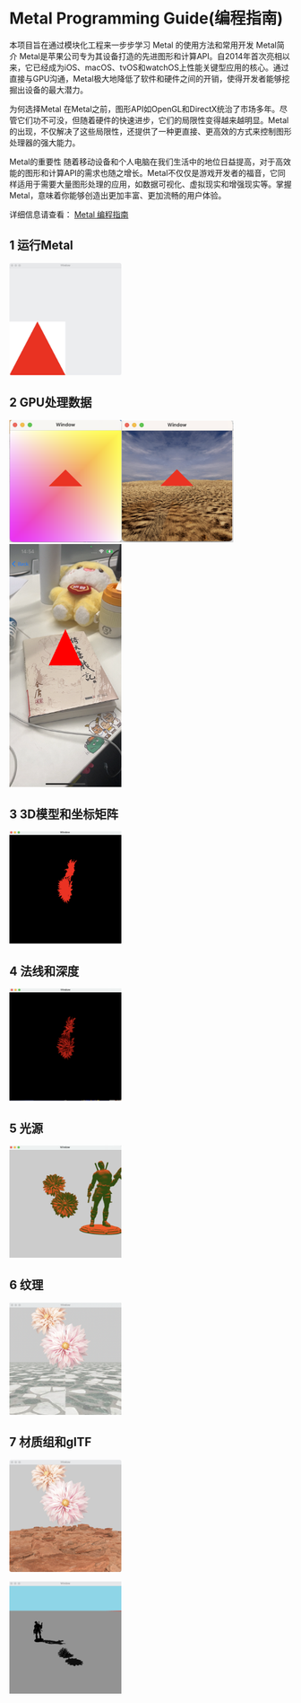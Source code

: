 # Metal Programming Guide(编程指南) 

本项目旨在通过模块化工程来一步步学习 Metal 的使用方法和常用开发
Metal简介
Metal是苹果公司专为其设备打造的先进图形和计算API。自2014年首次亮相以来，它已经成为iOS、macOS、tvOS和watchOS上性能关键型应用的核心。通过直接与GPU沟通，Metal极大地降低了软件和硬件之间的开销，使得开发者能够挖掘出设备的最大潜力。

为何选择Metal
在Metal之前，图形API如OpenGL和DirectX统治了市场多年。尽管它们功不可没，但随着硬件的快速进步，它们的局限性变得越来越明显。Metal的出现，不仅解决了这些局限性，还提供了一种更直接、更高效的方式来控制图形处理器的强大能力。

Metal的重要性
随着移动设备和个人电脑在我们生活中的地位日益提高，对于高效能的图形和计算API的需求也随之增长。Metal不仅仅是游戏开发者的福音，它同样适用于需要大量图形处理的应用，如数据可视化、虚拟现实和增强现实等。掌握Metal，意味着你能够创造出更加丰富、更加流畅的用户体验。

详细信息请查看：
[Metal 编程指南](https://blog.csdn.net/weixin_40085372/article/details/125597848)


## 1 运行Metal
<p>
<img src="https://github.com/Allen0828/Metal/blob/main/images/metal-1.png" width="200" height="200"/>
</p>
 
## 2 GPU处理数据
<p>
<view><img src="https://github.com/Allen0828/Metal/blob/main/images/metal-2-1.png" width="200"></img><img
src="https://github.com/Allen0828/Metal/blob/main/images/metal-2-2.png" width="200"></img> <img
src="https://github.com/Allen0828/Metal/blob/main/images/metal-2-3.png" width="200"></img>
</view>
</p>

## 3 3D模型和坐标矩阵
<p>
<img src="https://github.com/Allen0828/Metal/blob/main/images/metal-3.png" width="200" height="200"/>
</p>

## 4 法线和深度
<p>
<img src="https://github.com/Allen0828/Metal/blob/main/images/metal-4.png" width="200" height="200"/>
</p>

## 5 光源
<p>
<img src="https://github.com/Allen0828/Metal/blob/main/images/metal-5.png" width="200" height="200"/>
</p>

## 6 纹理
<p>
<img src="https://github.com/Allen0828/Metal/blob/main/images/metal-6.png" width="200" height="200"/>
</p>

## 7 材质组和glTF

<p>
<img src="https://github.com/Allen0828/Metal/blob/main/images/metal-7.png" width="200" height="200"/>
</p>
<p>
<img src="https://github.com/Allen0828/Metal/blob/main/images/metal-8.png" width="200" height="200"/>
</p>
